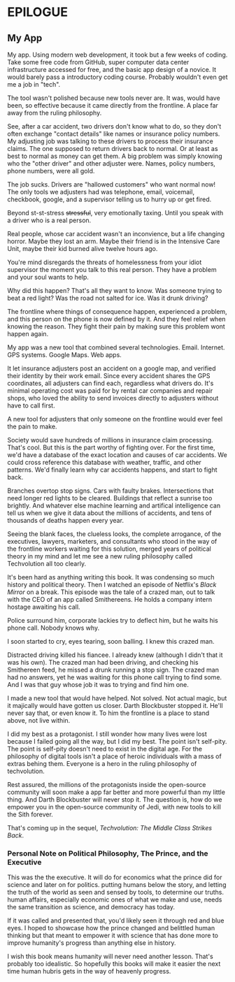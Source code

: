 
# EPILOGUE

## My App

My app. Using modern web development, it took but a few weeks of coding. Take some free code from GitHub, super computer data center infrastructure accessed for free, and the basic app design of a novice. It would barely pass a introductory coding course. Probably wouldn't even get me a job in "tech".

The tool wasn't polished because new tools never are. It was, would have been, so effective because it came directly from the frontline. A place far away from the ruling philosophy.

See, after a car accident, two drivers don't know what to do, so they don't often exchange "contact details" like names or insurance policy numbers. My adjusting job was talking to these drivers to process their insurance claims. The one supposed to return drivers back to normal. Or at least as best to normal as money can get them. A big problem was simply knowing who the "other driver" and other adjuster were. Names, policy numbers, phone numbers, were all gold.

The job sucks. Drivers are "hallowed customers" who want normal now! The only tools we adjusters had was telephone, email, voicemail, checkbook, google, and a supervisor telling us to hurry up or get fired.

Beyond st-st-stress ~~stressful~~, very emotionally taxing. Until you speak with a driver who is a real person.

Real people, whose car accident wasn't an inconvience, but a life changing horror. Maybe they lost an arm. Maybe their friend is in the Intensive Care Unit, maybe their kid burned alive twelve hours ago.

You're mind disregards the threats of homelessness from your idiot supervisor the moment you talk to this real person. They have a problem and your soul wants to help.

Why did this happen? That's all they want to know. Was someone trying to beat a red light? Was the road not salted for ice. Was it drunk driving?

The frontline where things of consequence happen, experienced a problem, and this person on the phone is now defined by it. And they feel relief when knowing the reason. They fight their pain by making sure this problem wont happen again.

My app was a new tool that combined several technologies. Email. Internet. GPS systems. Google Maps. Web apps.

It let insurance adjusters post an accident on a google map, and verified their identity by their work email. Since every accident shares the GPS coordinates, all adjusters can find each, regardless what drivers do. It's minimal operating cost was paid for by rental car companies and repair shops, who loved the ability to send invoices directly to adjusters without have to call first.

A new tool for adjusters that only someone on the frontline would ever feel the pain to make.

Society would save hundreds of millions in insurance claim processing. That's cool. But this is the part worthy of fighting over. For the first time, we'd have a database of the exact location and causes of car accidents. We could cross reference this database with weather, traffic, and other patterns. We'd finally learn why car accidents happens, and start to fight back.

Branches overtop stop signs. Cars with faulty brakes. Intersections that need longer red lights to be cleared. Buildings that reflect a sunrise too brightly. And whatever else machine learning and artifical intelligence can tell us when we give it data about the millions of accidents, and tens of thousands of deaths happen every year.

Seeing the blank faces, the clueless looks, the complete arrogance, of the executives, lawyers, marketers, and consultants who stood in the way of the frontline workers waiting for this solution, merged years of political theory in my mind and let me see a new ruling philosophy called Techvolution all too clearly.

It's been hard as anything writing this book. It was condensing so much history and political theory. Then I watched an episode of Netflix's _Black Mirror_ on a break. This episode was the tale of a crazed man, out to talk with the CEO of an app called Smithereens. He holds a company intern hostage awaiting his call.

Police surround him, corporate lackies try to deflect him, but he waits his phone call. Nobody knows why.

I soon started to cry, eyes tearing, soon balling. I knew this crazed man.

Distracted driving killed his fiancee. I already knew (although I didn't that it was his own). The crazed man had been driving, and checking his Smithereen feed, he missed a drunk running a stop sign. The crazed man had no answers, yet he was waiting for this phone call trying to find some. And I was that guy whose job it was to trying and find him one.

I made a new tool that would have helped. Not solved. Not actual magic, but it majically would have gotten us closer. Darth Blockbuster stopped it. He'll never say that, or even know it. To him the frontline is a place to stand above, not live within.

I did my best as a protagonist. I still wonder how many lives were lost because I failed going all the way, but I did my best. The point isn't self-pity. The point is self-pity doesn't need to exist in the digital age. For the philosophy of digital tools isn't a place of heroic individuals with a mass of extras behing them. Everyone is a hero in the ruling philosophy of techvolution.

Rest assured, the millions of the protagonists inside the open-source community will soon make a app far better and more powerful than my little thing. And Darth Blockbuster will never stop it. The question is, how do we empower you in the open-source community of Jedi, with new tools to kill the Sith forever.

That's coming up in the sequel, _Techvolution: The Middle Class Strikes Back_.

### Personal Note on Political Philosophy, The Prince, and the Executive

This was the the executive. It will do for economics what the prince did for science and later on for politics. putting humans below the story, and letting the truth of the world as seen and sensed by tools, to determine our truths. human affairs, especially economic ones of what we make and use, needs the same transition as science, and democracy has today.

If it was called and presented that, you'd likely seen it through red and blue eyes. I hoped to showcase how the prince changed and belittled human thinking but that meant to empower it with science that has done more to improve humanity's progress than anything else in history.

I wish this book means humanity will never need another lesson. That's probably too idealistic. So hopefully this books will make it easier the next time human hubris gets in the way of heavenly progress.
